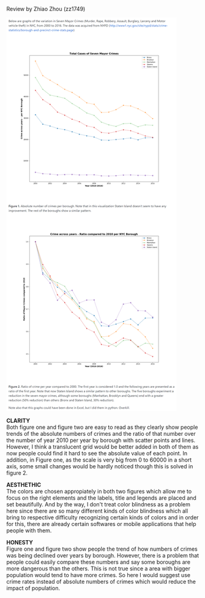 Review by Zhiao Zhou (zz1749)


![Alt text](jif245.png)

**CLARITY**  
Both figure one and figure two are easy to read as they clearly show people trends of the absolute numbers of crimes and the ratio of that number over the number of year 2010 per year by borough with scatter points and lines. However, I think a translucent grid would be better added in both of them as now people could find it hard to see the absolute value of each point. In addition, in Figure one, as the scale is very big from 0 to 60000 in a short axis, some small changes would be hardly noticed though this is solved in figure 2.
 
**AESTHETHIC**  
The colors are chosen appropiately in both two figures which allow me to focus on the right elements and the labels, title and legends are placed and set beautifully. And by the way, I don't treat color blindness as a problem here since there are so many different kinds of color blindness which all bring to respective difficulty recognizing certain kinds of colors and in order for this, there are already certain softwares or mobile applications that help people with them. 

**HONESTY**  
Figure one and figure two show people the trend of how numbers of crimes was being declined over years by borough. However, there is a problem that people could easily compare these numbers and say some boroughs are more dangerous than the others. This is not true since a area with bigger population would tend to have more crimes. So here I would suggest use crime rates instead of absolute numbers of crimes which would reduce the impact of population.